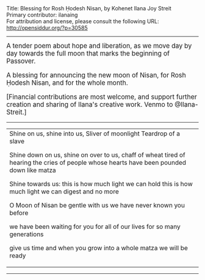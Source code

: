 <html>
<head></head>
<body>
Title: Blessing for Rosh Ḥodesh Nisan, by Kohenet Ilana Joy Streit<br />
Primary contributor: ilanaing<br />
For attribution and license, please consult the following URL: <a href="http://opensiddur.org/?p=30585">http://opensiddur.org/?p=30585</a>
<p />
<hr />

<div class="english" lang="en" style="font-size: 1.2em;">
A tender poem about hope and liberation, as we move day by day towards the full moon that marks the beginning of Passover.

A blessing for announcing the new moon of Nisan, for Rosh Ḥodesh Nisan, and for the whole month.

[Financial contributions are most welcome, and support further creation and sharing of Ilana's creative work. Venmo to @Ilana-Streit.]
</div>

<hr />

<table style="margin-left: auto;margin-right: auto;">
<tbody>
<tr><td style="vertical-align:top;">
<div class="english" lang="en">
Shine on us, shine into us,
Sliver of moonlight
Teardrop of a slave

Shine down on us, shine on over to us,
chaff of wheat tired of hearing the cries
of people whose hearts have
been pounded down like matza

Shine towards us:
this is how much light we can hold
this is how much light we can digest
and no more

O Moon of Nisan
be gentle with us
we have never known you before

we have been waiting for you for
all of our lives
for so many generations

give us time
and when you grow into a whole matza
we will be ready
</div></td></tr>
</tbody></table>

<hr />

&nbsp;
</body>
</html>